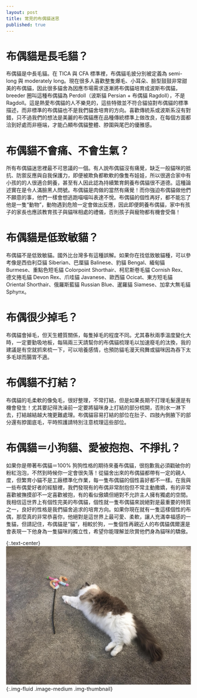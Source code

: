 ```yaml
---
layout: post
title: 常見的布偶貓迷思
published: true
---
```


# 布偶貓是長毛貓？

布偶貓是中長毛貓。在 TICA 與 CFA 標準裡，布偶貓毛披分別被定義為 semi-long 與 moderately long。現在很多人喜歡整隻爆毛、小耳朵、臉型鼓鼓非常甜美的布偶貓，因此很多貓舍為因應市場需求逐漸將布偶貓培育成波斯布偶貓，breeder 圈叫這種布偶貓為 Perdoll（波斯貓 Persian + 布偶貓 Ragdoll），不是 Ragdoll。這是熱愛布偶貓的人不樂見的，這些特徵並不符合貓協對布偶貓的標準描述，而非標準的布偶貓也不是我們貓舍培育的方向。喜歡傳統系或波斯系沒有對錯，只不過我們的想法是美麗的布偶貓應在品種傳統標準上做改良，在每個方面都洽到好處而非極端，才能凸顯布偶貓整體、脖圍與尾巴的優雅感。

# 布偶貓不會痛、不會生氣？

所有布偶貓迷思裡最不可思議的一個。有人說布偶貓沒有痛覺，缺乏一般貓咪的抵抗、防禦反應與自我保護力，即便被欺負都軟軟的像隻布娃娃，所以很適合家中有小孩的的人很適合飼養，甚至有人因此認為持續繁育飼養布偶貓很不道德。這種論述實在是令人滿臉黑人問號。布偶貓是肉做的當然有痛覺！而你強迫布偶貓做他們不願意的事，他們一樣會想逃跑喵喵叫表達不悅。布偶貓的個性再好，都不能忘了他是一隻“動物”，動物遇到危險一定會做出反應，因此即便飼養布偶貓，家中有孩子的家長也應該教育孩子與貓咪相處的禮儀，否則孩子與寵物都有機會受傷！

# 布偶貓是低致敏貓？

布偶貓不是低致敏貓。國外比台灣多有這種誤解。如果你在找低致敏貓種，可以參考像是西伯利亞貓 Siberian、巴厘貓 Balinese、豹貓 Bengal、緬甸貓 Burmese、重點色短毛貓 Colorpoint Shorthair、柯尼斯卷毛貓 Cornish Rex、德文捲毛貓 Devon Rex、爪哇貓 Javanese、歐西貓 Ocicat、東方短毛貓 Oriental Shorthair、俄羅斯藍貓 Russian Blue、暹羅貓 Siamese、加拿大無毛貓 Sphynx。

# 布偶很少掉毛？

布偶貓會掉毛，但天生體質關係，每隻掉毛的程度不同。尤其春秋兩季溫度變化大時，一定要勤吸地板，每隔兩三天請幫你的布偶貓梳理毛以加速廢毛的汰換，我的建議是有空就抓來梳一下，可以培養感情，也預防貓毛漫天飛舞或貓咪因為吞下太多毛球而腸胃不適。

# 布偶貓不打結？

布偶貓的毛柔軟的像兔毛，很好整理，不常打結，但是如果長期不打理毛髮還是有機會發生！尤其要記得洗澡前一定要將貓咪身上打結的部分梳開，否則水一淋下去，打結越結越大塊更難處理。布偶貓容易打結的部位在肚子、四肢內側腋下的部分還有脖圍底毛，平時照護請特別注意梳理這些部位。

# 布偶貓＝小狗貓、愛被抱抱、不掙扎？

如果你是帶著布偶貓＝100% 狗狗性格的期待來養布偶貓，很抱歉我必須戳破你的粉紅泡泡，不然到時候你一定會很失落！從貓舍出來的布偶貓都帶有一定的親人度，但繁育小貓不是工廠標準化作業，每一隻布偶貓的個性喜好都不一樣。在我與一些布偶愛好者的經驗裡，我們發現有的布偶非常耐抱但不常主動撒嬌，有的非常喜歡被撫摸卻不一定喜歡被抱，有的看似傲嬌但絕對不允許主人擁有獨處的空間。我相信這世界上有個性完美的布偶貓，個性就一隻布偶貓來說絕對是最重要的特質之一，良好的性格是我們貓舍追求的培育方向。如果你現在就有一隻這樣個性的布偶，那麼真的非常恭喜你，他絕對是這世界上最可愛、柔軟，讓人充滿幸福感的一隻貓，但請記住，布偶貓是“貓”，相較於狗，一隻個性再親近人的布偶貓偶爾還是會表現一下他身為一隻貓咪的獨立性，希望你能理解並欣賞他們身為貓咪的驕傲。

{:.text-center}
![the-myths-about-ragdoll-cats](/assets/img/the-myths-about-ragdoll-cats.jpg){:.img-fluid .image-medium .img-thumbnail}
